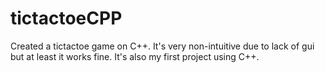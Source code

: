 # tictactoeCPP
Created a tictactoe game on C++. It's very non-intuitive due to lack of gui but at least it works fine. It's also my first project using C++.
